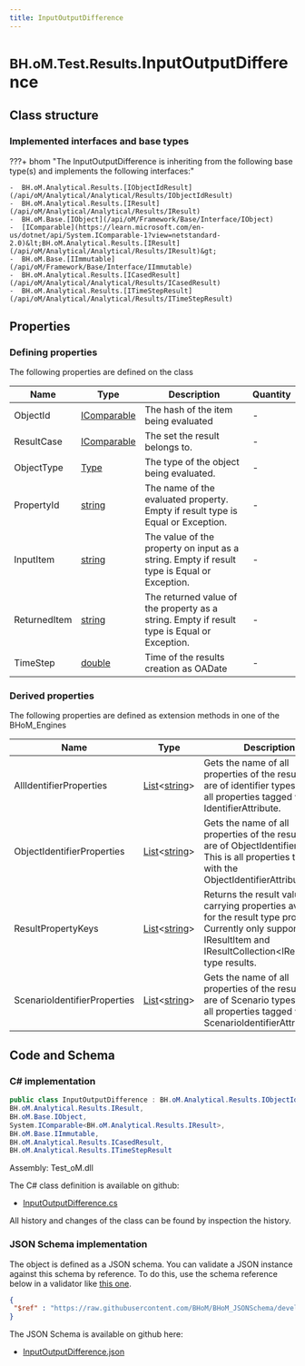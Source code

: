```yaml
---
title: InputOutputDifference
---
```


# <small>BH.oM.Test.Results.</small>**InputOutputDifference**



## Class structure

### Implemented interfaces and base types

???+ bhom "The InputOutputDifference is inheriting from the following base type(s) and implements the following interfaces:"

    -  BH.oM.Analytical.Results.[IObjectIdResult](/api/oM/Analytical/Analytical/Results/IObjectIdResult)
    -  BH.oM.Analytical.Results.[IResult](/api/oM/Analytical/Analytical/Results/IResult)
    -  BH.oM.Base.[IObject](/api/oM/Framework/Base/Interface/IObject)
    -  [IComparable](https://learn.microsoft.com/en-us/dotnet/api/System.IComparable-1?view=netstandard-2.0)&lt;BH.oM.Analytical.Results.[IResult](/api/oM/Analytical/Analytical/Results/IResult)&gt;
    -  BH.oM.Base.[IImmutable](/api/oM/Framework/Base/Interface/IImmutable)
    -  BH.oM.Analytical.Results.[ICasedResult](/api/oM/Analytical/Analytical/Results/ICasedResult)
    -  BH.oM.Analytical.Results.[ITimeStepResult](/api/oM/Analytical/Analytical/Results/ITimeStepResult)


## Properties



### Defining properties

The following properties are defined on the class

| Name             | Type             | Description      | Quantity         |
|------------------|------------------|------------------|------------------|
| ObjectId | [IComparable](https://learn.microsoft.com/en-us/dotnet/api/System.IComparable?view=netstandard-2.0) | The hash of the item being evaluated | - |
| ResultCase | [IComparable](https://learn.microsoft.com/en-us/dotnet/api/System.IComparable?view=netstandard-2.0) | The set the result belongs to. | - |
| ObjectType | [Type](https://learn.microsoft.com/en-us/dotnet/api/System.Type?view=netstandard-2.0) | The type of the object being evaluated. | - |
| PropertyId | [string](https://learn.microsoft.com/en-us/dotnet/api/System.String?view=netstandard-2.0) | The name of the evaluated property. Empty if result type is Equal or Exception. | - |
| InputItem | [string](https://learn.microsoft.com/en-us/dotnet/api/System.String?view=netstandard-2.0) | The value of the property on input as a string. Empty if result type is Equal or Exception. | - |
| ReturnedItem | [string](https://learn.microsoft.com/en-us/dotnet/api/System.String?view=netstandard-2.0) | The returned value of the property as a string. Empty if result type is Equal or Exception. | - |
| TimeStep | [double](https://learn.microsoft.com/en-us/dotnet/api/System.Double?view=netstandard-2.0) | Time of the results creation as OADate | - |


### Derived properties

The following properties are defined as extension methods in one of the BHoM_Engines

| Name             | Type             | Description      | Quantity         | Engine           |
|------------------|------------------|------------------|------------------|------------------|
| AllIdentifierProperties | [List](https://learn.microsoft.com/en-us/dotnet/api/System.Collections.Generic.List-1?view=netstandard-2.0)&lt;[string](https://learn.microsoft.com/en-us/dotnet/api/System.String?view=netstandard-2.0)&gt; | Gets the name of all properties of the result that are of identifier types. This is all properties tagged with any IdentifierAttribute. | - | Results_Engine |
| ObjectIdentifierProperties | [List](https://learn.microsoft.com/en-us/dotnet/api/System.Collections.Generic.List-1?view=netstandard-2.0)&lt;[string](https://learn.microsoft.com/en-us/dotnet/api/System.String?view=netstandard-2.0)&gt; | Gets the name of all properties of the result that are of ObjectIdentifier types. This is all properties tagged with the ObjectIdentifierAttribute. | - | Results_Engine |
| ResultPropertyKeys | [List](https://learn.microsoft.com/en-us/dotnet/api/System.Collections.Generic.List-1?view=netstandard-2.0)&lt;[string](https://learn.microsoft.com/en-us/dotnet/api/System.String?view=netstandard-2.0)&gt; | Returns the result value carrying properties available for the result type provided. Currently only supported for IResultItem and IResultCollection&lt;IResultItem&gt; type results. | - | Results_Engine |
| ScenarioIdentifierProperties | [List](https://learn.microsoft.com/en-us/dotnet/api/System.Collections.Generic.List-1?view=netstandard-2.0)&lt;[string](https://learn.microsoft.com/en-us/dotnet/api/System.String?view=netstandard-2.0)&gt; | Gets the name of all properties of the result that are of Scenario types. This is all properties tagged with the ScenarioIdentifierAttribute. | - | Results_Engine |


## Code and Schema

### C# implementation

``` C# title="C#"
public class InputOutputDifference : BH.oM.Analytical.Results.IObjectIdResult,
BH.oM.Analytical.Results.IResult,
BH.oM.Base.IObject,
System.IComparable<BH.oM.Analytical.Results.IResult>,
BH.oM.Base.IImmutable,
BH.oM.Analytical.Results.ICasedResult,
BH.oM.Analytical.Results.ITimeStepResult
```

Assembly: Test_oM.dll

The C# class definition is available on github:

- [InputOutputDifference.cs](https://github.com/BHoM/BHoM/blob/develop/Test_oM/Results\InputOutputDifference.cs)

All history and changes of the class can be found by inspection the history.
### JSON Schema implementation

The object is defined as a JSON schema. You can validate a JSON instance against this schema by reference. To do this, use the schema reference below in a validator like [this one](https://www.jsonschemavalidator.net/).

``` json title="JSON Schema"
{
 "$ref" : "https://raw.githubusercontent.com/BHoM/BHoM_JSONSchema/develop/Test_oM/Results/InputOutputDifference.json"
}
```

The JSON Schema is available on github here:

- [InputOutputDifference.json](https://github.com/BHoM/BHoM_JSONSchema/blob/develop/Test_oM/Results/InputOutputDifference.json)
